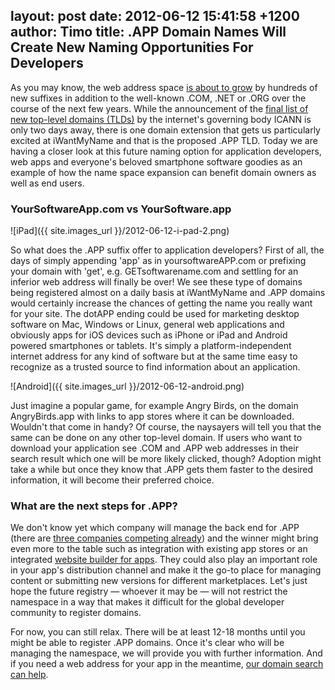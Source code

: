 layout: post
date: 2012-06-12 15:41:58 +1200
author: Timo
title: .APP Domain Names Will Create New Naming Opportunities For Developers
----

As you may know, the web address space [is about to grow](https://iwantmyname.com/blog/2012/06/49-new-top-level-domain-bids-released-so-far.html) by hundreds of new suffixes in addition to the well-known .COM, .NET or .ORG over the course of the next few years. While the announcement of the [final list of new top-level domains (TLDs)](https://gtldresult.icann.org/application-result/applicationstatus) by the internet's governing body ICANN is only two days away, there is one domain extension that gets us particularly excited at iWantMyName and that is the proposed .APP TLD. Today we are having a closer look at this future naming option for application developers, web apps and everyone's beloved smartphone software goodies as an example of how the name space expansion can benefit domain owners as well as end users.

### YourSoftwareApp.com vs YourSoftware.app

![iPad]({{ site.images_url }}/2012-06-12-i-pad-2.png)

So what does the .APP suffix offer to application developers? First of all, the days of simply appending 'app' as in yoursoftwareAPP.com or prefixing your domain with 'get', e.g. GETsoftwarename.com and settling for an inferior web address will finally be over! We see these type of domains being registered almost on a daily basis at iWantMyName and .APP domains would certainly increase the chances of getting the name you really want for your site. The dotAPP ending could be used for marketing desktop software on Mac, Windows or Linux, general web applications and obviously apps for iOS devices such as iPhone or iPad and Android powered smartphones or tablets. It's simply a platform-independent internet address for any kind of software but at the same time easy to recognize as a trusted source to find information about an application.

![Android]({{ site.images_url }}/2012-06-12-android.png)

Just imagine a popular game, for example Angry Birds, on the domain AngryBirds.app with links to app stores where it can be downloaded. Wouldn't that come in handy? Of course, the naysayers will tell you that the same can be done on any other top-level domain. If users who want to download your application see .COM and .APP web addresses in their search result which one will be more likely clicked, though? Adoption might take a while but once they know that .APP gets them faster to the desired information, it will become their preferred choice.

### What are the next steps for .APP?

We don't know yet which company will manage the back end for .APP (there are [three companies competing already](http://domainincite.com/9212-third-app-gtld-applicant-revealed)) and the winner might bring even more to the table such as integration with existing app stores or an integrated [website builder for apps](https://iwantmyname.com/services/developer/app.net-custom-domain). They could also play an important role in your app's distribution channel and make it the go-to place for managing content or submitting new versions for different marketplaces. Let's just hope the future registry &mdash; whoever it may be &mdash; will not restrict the namespace in a way that makes it difficult for the global developer community to register domains.

For now, you can still relax. There will be at least 12-18 months until you might be able to register .APP domains. Once it's clear who will be managing the namespace, we will provide you with further information. And if you need a web address for your app in the meantime, [our domain search can help](https://iwantmyname.com).
